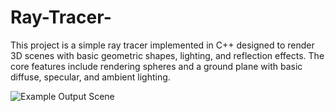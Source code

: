 # Ray-Tracer-
This project is a simple ray tracer implemented in C++ designed to render 3D scenes with basic geometric shapes, lighting, and reflection effects. The core features include rendering spheres and a ground plane with basic diffuse, specular, and ambient lighting.

![Example Output Scene](example_output1.png)


